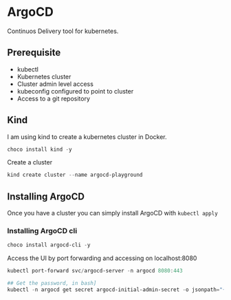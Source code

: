 # ArgoCD

Continuos Delivery tool for kubernetes.

## Prerequisite

- kubectl
- Kubernetes cluster
- Cluster admin level access
- kubeconfig configured to point to cluster
- Access to a git repository

## Kind

I am using kind to create a kubernetes cluster in Docker.

```powershell
choco install kind -y
```

Create a cluster

```powershell
kind create cluster --name argocd-playground
```

## Installing ArgoCD

Once you have a cluster you can simply install ArgoCD with `kubectl apply`

### Installing ArgoCD cli

```powershell
choco install argocd-cli -y
```

Access the UI by port forwarding and accessing on localhost:8080

```powershell
kubectl port-forward svc/argocd-server -n argocd 8080:443

## Get the password, in bash]
kubectl -n argocd get secret argocd-initial-admin-secret -o jsonpath="{.data.password}" | base64 -d; echo
```
